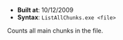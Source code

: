 - **Built at**: 10/12/2009
- **Syntax**: `ListAllChunks.exe <file>`

Counts all main chunks in the file.